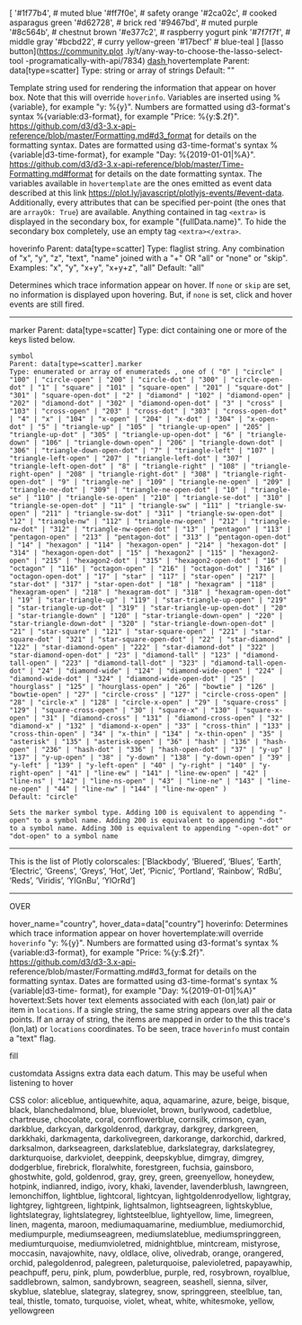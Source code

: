 [
    '#1f77b4',  # muted blue
    '#ff7f0e',  # safety orange
    '#2ca02c',  # cooked asparagus green
    '#d62728',  # brick red
    '#9467bd',  # muted purple
    '#8c564b',  # chestnut brown
    '#e377c2',  # raspberry yogurt pink
    '#7f7f7f',  # middle gray
    '#bcbd22',  # curry yellow-green
    '#17becf'   # blue-teal
]
[lasso button](https://community.plot
.ly/t/any-way-to-choose-the-lasso-select-tool
-programatically-with-api/7834)
[dash ](https://plot.ly/dash/)
hovertemplate
Parent: data[type=scatter]
Type: string or array of strings
Default: ""

Template string used for rendering the information that appear on hover box. Note that this will override `hoverinfo`. Variables are inserted using %{variable}, for example "y: %{y}". Numbers are formatted using d3-format's syntax %{variable:d3-format}, for example "Price: %{y:$.2f}". https://github.com/d3/d3-3.x-api-reference/blob/master/Formatting.md#d3_format for details on the formatting syntax. Dates are formatted using d3-time-format's syntax %{variable|d3-time-format}, for example "Day: %{2019-01-01|%A}". https://github.com/d3/d3-3.x-api-reference/blob/master/Time-Formatting.md#format for details on the date formatting syntax. The variables available in `hovertemplate` are the ones emitted as event data described at this link https://plot.ly/javascript/plotlyjs-events/#event-data. Additionally, every attributes that can be specified per-point (the ones that are `arrayOk: True`) are available. Anything contained in tag `<extra>` is displayed in the secondary box, for example "<extra>{fullData.name}</extra>". To hide the secondary box completely, use an empty tag `<extra></extra>`.




hoverinfo
Parent: data[type=scatter]
Type: flaglist string. Any combination of "x", "y", "z", "text", "name" joined with a "+" OR "all" or "none" or "skip".
Examples: "x", "y", "x+y", "x+y+z", "all"
Default: "all"

Determines which trace information appear on hover. If `none` or `skip` are set, no information is displayed upon hovering. But, if `none` is set, click and hover events are still fired.






-----

marker
Parent: data[type=scatter]
Type: dict containing one or more of the keys listed below.

    symbol
    Parent: data[type=scatter].marker
    Type: enumerated or array of enumerateds , one of ( "0" | "circle" | "100" | "circle-open" | "200" | "circle-dot" | "300" | "circle-open-dot" | "1" | "square" | "101" | "square-open" | "201" | "square-dot" | "301" | "square-open-dot" | "2" | "diamond" | "102" | "diamond-open" | "202" | "diamond-dot" | "302" | "diamond-open-dot" | "3" | "cross" | "103" | "cross-open" | "203" | "cross-dot" | "303" | "cross-open-dot" | "4" | "x" | "104" | "x-open" | "204" | "x-dot" | "304" | "x-open-dot" | "5" | "triangle-up" | "105" | "triangle-up-open" | "205" | "triangle-up-dot" | "305" | "triangle-up-open-dot" | "6" | "triangle-down" | "106" | "triangle-down-open" | "206" | "triangle-down-dot" | "306" | "triangle-down-open-dot" | "7" | "triangle-left" | "107" | "triangle-left-open" | "207" | "triangle-left-dot" | "307" | "triangle-left-open-dot" | "8" | "triangle-right" | "108" | "triangle-right-open" | "208" | "triangle-right-dot" | "308" | "triangle-right-open-dot" | "9" | "triangle-ne" | "109" | "triangle-ne-open" | "209" | "triangle-ne-dot" | "309" | "triangle-ne-open-dot" | "10" | "triangle-se" | "110" | "triangle-se-open" | "210" | "triangle-se-dot" | "310" | "triangle-se-open-dot" | "11" | "triangle-sw" | "111" | "triangle-sw-open" | "211" | "triangle-sw-dot" | "311" | "triangle-sw-open-dot" | "12" | "triangle-nw" | "112" | "triangle-nw-open" | "212" | "triangle-nw-dot" | "312" | "triangle-nw-open-dot" | "13" | "pentagon" | "113" | "pentagon-open" | "213" | "pentagon-dot" | "313" | "pentagon-open-dot" | "14" | "hexagon" | "114" | "hexagon-open" | "214" | "hexagon-dot" | "314" | "hexagon-open-dot" | "15" | "hexagon2" | "115" | "hexagon2-open" | "215" | "hexagon2-dot" | "315" | "hexagon2-open-dot" | "16" | "octagon" | "116" | "octagon-open" | "216" | "octagon-dot" | "316" | "octagon-open-dot" | "17" | "star" | "117" | "star-open" | "217" | "star-dot" | "317" | "star-open-dot" | "18" | "hexagram" | "118" | "hexagram-open" | "218" | "hexagram-dot" | "318" | "hexagram-open-dot" | "19" | "star-triangle-up" | "119" | "star-triangle-up-open" | "219" | "star-triangle-up-dot" | "319" | "star-triangle-up-open-dot" | "20" | "star-triangle-down" | "120" | "star-triangle-down-open" | "220" | "star-triangle-down-dot" | "320" | "star-triangle-down-open-dot" | "21" | "star-square" | "121" | "star-square-open" | "221" | "star-square-dot" | "321" | "star-square-open-dot" | "22" | "star-diamond" | "122" | "star-diamond-open" | "222" | "star-diamond-dot" | "322" | "star-diamond-open-dot" | "23" | "diamond-tall" | "123" | "diamond-tall-open" | "223" | "diamond-tall-dot" | "323" | "diamond-tall-open-dot" | "24" | "diamond-wide" | "124" | "diamond-wide-open" | "224" | "diamond-wide-dot" | "324" | "diamond-wide-open-dot" | "25" | "hourglass" | "125" | "hourglass-open" | "26" | "bowtie" | "126" | "bowtie-open" | "27" | "circle-cross" | "127" | "circle-cross-open" | "28" | "circle-x" | "128" | "circle-x-open" | "29" | "square-cross" | "129" | "square-cross-open" | "30" | "square-x" | "130" | "square-x-open" | "31" | "diamond-cross" | "131" | "diamond-cross-open" | "32" | "diamond-x" | "132" | "diamond-x-open" | "33" | "cross-thin" | "133" | "cross-thin-open" | "34" | "x-thin" | "134" | "x-thin-open" | "35" | "asterisk" | "135" | "asterisk-open" | "36" | "hash" | "136" | "hash-open" | "236" | "hash-dot" | "336" | "hash-open-dot" | "37" | "y-up" | "137" | "y-up-open" | "38" | "y-down" | "138" | "y-down-open" | "39" | "y-left" | "139" | "y-left-open" | "40" | "y-right" | "140" | "y-right-open" | "41" | "line-ew" | "141" | "line-ew-open" | "42" | "line-ns" | "142" | "line-ns-open" | "43" | "line-ne" | "143" | "line-ne-open" | "44" | "line-nw" | "144" | "line-nw-open" )
    Default: "circle"

    Sets the marker symbol type. Adding 100 is equivalent to appending "-open" to a symbol name. Adding 200 is equivalent to appending "-dot" to a symbol name. Adding 300 is equivalent to appending "-open-dot" or "dot-open" to a symbol name


---
This is the list of Plotly colorscales:
[‘Blackbody’,
‘Bluered’,
‘Blues’,
‘Earth’,
‘Electric’,
‘Greens’,
‘Greys’,
‘Hot’,
‘Jet’,
‘Picnic’,
‘Portland’,
‘Rainbow’,
‘RdBu’,
‘Reds’,
‘Viridis’,
‘YlGnBu’,
‘YlOrRd’]


-----
OVER

hover_name="country", hover_data=data["country"]
hoverinfo: Determines which trace information appear on hover
hovertemplate:will override
            `hoverinfo`
"y: %{y}". Numbers are formatted using
            d3-format's syntax %{variable:d3-format}, for example
            "Price: %{y:$.2f}". https://github.com/d3/d3-3.x-api-
            reference/blob/master/Formatting.md#d3_format for
            details on the formatting syntax. Dates are formatted
            using d3-time-format's syntax %{variable|d3-time-
            format}, for example "Day: %{2019-01-01|%A}"
hovertext:Sets hover text elements associated with each (lon,lat)
            pair or item in `locations`. If a single string, the
            same string appears over all the data points. If an
            array of string, the items are mapped in order to the
            this trace's (lon,lat) or `locations` coordinates. To
            be seen, trace `hoverinfo` must contain a "text" flag.


fill

 customdata
            Assigns extra data each datum. This may be useful when
            listening to hover



CSS color:
                aliceblue, antiquewhite, aqua, aquamarine, azure,
                beige, bisque, black, blanchedalmond, blue,
                blueviolet, brown, burlywood, cadetblue,
                chartreuse, chocolate, coral, cornflowerblue,
                cornsilk, crimson, cyan, darkblue, darkcyan,
                darkgoldenrod, darkgray, darkgrey, darkgreen,
                darkkhaki, darkmagenta, darkolivegreen, darkorange,
                darkorchid, darkred, darksalmon, darkseagreen,
                darkslateblue, darkslategray, darkslategrey,
                darkturquoise, darkviolet, deeppink, deepskyblue,
                dimgray, dimgrey, dodgerblue, firebrick,
                floralwhite, forestgreen, fuchsia, gainsboro,
                ghostwhite, gold, goldenrod, gray, grey, green,
                greenyellow, honeydew, hotpink, indianred, indigo,
                ivory, khaki, lavender, lavenderblush, lawngreen,
                lemonchiffon, lightblue, lightcoral, lightcyan,
                lightgoldenrodyellow, lightgray, lightgrey,
                lightgreen, lightpink, lightsalmon, lightseagreen,
                lightskyblue, lightslategray, lightslategrey,
                lightsteelblue, lightyellow, lime, limegreen,
                linen, magenta, maroon, mediumaquamarine,
                mediumblue, mediumorchid, mediumpurple,
                mediumseagreen, mediumslateblue, mediumspringgreen,
                mediumturquoise, mediumvioletred, midnightblue,
                mintcream, mistyrose, moccasin, navajowhite, navy,
                oldlace, olive, olivedrab, orange, orangered,
                orchid, palegoldenrod, palegreen, paleturquoise,
                palevioletred, papayawhip, peachpuff, peru, pink,
                plum, powderblue, purple, red, rosybrown,
                royalblue, saddlebrown, salmon, sandybrown,
                seagreen, seashell, sienna, silver, skyblue,
                slateblue, slategray, slategrey, snow, springgreen,
                steelblue, tan, teal, thistle, tomato, turquoise,
                violet, wheat, white, whitesmoke, yellow,
                yellowgreen